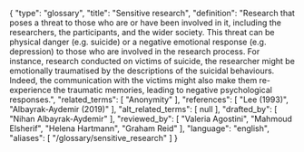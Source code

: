 {
    "type": "glossary",
    "title": "Sensitive research",
    "definition": "Research that poses a threat to those who are or have been involved in it, including the researchers, the participants, and the wider society. This threat can be physical danger (e.g. suicide) or a negative emotional response (e.g. depression) to those who are involved in the research process. For instance, research conducted on victims of suicide, the researcher might be emotionally traumatised by the descriptions of the suicidal behaviours. Indeed, the communication with the victims might also make them re-experience the traumatic memories, leading to negative psychological responses.",
    "related_terms": [
        "Anonymity"
    ],
    "references": [
        "Lee (1993)",
        "Albayrak-Aydemir (2019)"
    ],
    "alt_related_terms": [
        null
    ],
    "drafted_by": [
        "Nihan Albayrak-Aydemir"
    ],
    "reviewed_by": [
        "Valeria Agostini",
        "Mahmoud Elsherif",
        "Helena Hartmann",
        "Graham Reid"
    ],
    "language": "english",
    "aliases": [
        "/glossary/sensitive_research"
    ]
}